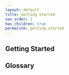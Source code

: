 ```yaml
---
layout: default
title: Getting Started
nav_order: 2
has_children: true
permalink: getting-started
---
```


## Getting Started

## Glossary





